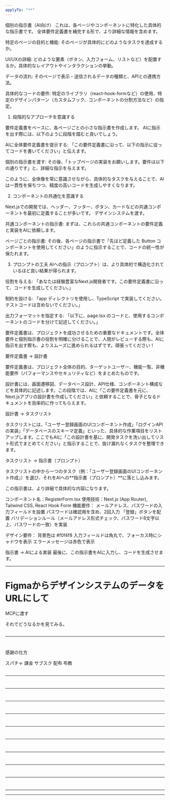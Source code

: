 ```yaml
---
applyTo: "**"
---
```


個別の指示書（AI向け）
これは、各ページやコンポーネントに特化した具体的な指示書です。
全体要件定義書を補完する形で、より詳細な情報を含めます。

特定のページの目的と機能: そのページが具体的にどのようなタスクを達成するか。

UI/UXの詳細: どのような要素（ボタン、入力フォーム、リストなど）を配置するか。具体的なレイアウトやインタラクションの挙動。

データの流れ: そのページで表示・送信されるデータの種類と、APIとの連携方法。

具体的なコードの要件: 特定のライブラリ（react-hook-formなど）の使用、特定のデザインパターン（カスタムフック、コンポーネントの分割方法など）の指定。



1. 段階的なアプローチを意識する

要件定義書をベースに、各ページごとの小さな指示書を作成します。
AIに指示を出す際には、以下のように段階を踏むと良いでしょう。

AIに全体要件定義書を提示する: 「この要件定義書に沿って、以下の指示に従ってコードを書いてください」と伝えます。

個別の指示書を渡す: その後、「トップページの実装をお願いします。要件は以下の通りです」と、詳細な指示を与えます。

このように、全体像を常に意識させながら、具体的なタスクを与えることで、AIは一貫性を保ちつつ、精度の高いコードを生成しやすくなります。



2. コンポーネントの共通化を意識する

Next.jsでの開発では、ヘッダー、フッター、ボタン、カードなどの共通コンポーネントを最初に定義することが多いです。
デザインシステムを渡す。



共通コンポーネントの指示書: まずは、これらの共通コンポーネントの要件定義と実装をAIに依頼します。

ページごとの指示書: その後、各ページの指示書で「先ほど定義した Button コンポーネントを使用してください」のように指示することで、コードの統一性が保たれます。

3. プロンプトの工夫
AIへの指示（プロンプト）は、より具体的で構造化されているほど良い結果が得られます。

役割を与える: 「あなたは経験豊富なNext.js開発者です。この要件定義書に沿って、コードを生成してください。」

制約を設ける: 「app ディレクトリを使用し、TypeScript で実装してください。テストコードは含めないでください。」

出力フォーマットを指定する: 「以下に、page.tsx のコードと、使用するコンポーネントのコードを分けて記述してください。」

要件定義書は、プロジェクトを成功させるための重要なドキュメントです。全体要件と個別指示書の役割を明確に分けることで、人間がレビューする際も、AIに指示を出す際も、よりスムーズに進められるはずです。頑張ってください！



要件定義書 → 設計書

要件定義書は、プロジェクト全体の目的、ターゲットユーザー、機能一覧、非機能要件（パフォーマンスやセキュリティなど）をまとめたものです。

設計書には、画面遷移図、データベース設計、API仕様、コンポーネント構成などを具体的に記述します。この段階では、AIに「この要件定義書を元に、Next.jsアプリの設計書を作成してください」と依頼することで、骨子となるドキュメントを効率的に作ってもらえます。



設計書 → タスクリスト

タスクリストには、「ユーザー登録画面のUIコンポーネント作成」「ログインAPIの実装」「データベースのスキーマ定義」といった、具体的な作業項目をリストアップします。ここでもAIに「この設計書を基に、開発タスクを洗い出してリスト形式でまとめてください」と指示することで、抜け漏れなくタスクを整理できます。



タスクリスト → 指示書（プロンプト）

タスクリストの中から一つのタスク（例：「ユーザー登録画面のUIコンポーネント作成」）を選び、それをAIへの**指示書（プロンプト）**に落とし込みます。

この指示書は、より詳細で具体的な内容になります。

コンポーネント名：RegisterForm.tsx
使用技術：Next.js (App Router), Tailwind CSS, React Hook Form
機能要件：
	メールアドレス、パスワードの入力フィールドを設置
	パスワードは確認用を含め、2回入力
	「登録」ボタンを配置
	バリデーションルール（メールアドレス形式チェック、パスワード8文字以上、パスワードの一致）を実装

デザイン要件：
	背景色は #f0f4f8
	入力フィールドは角丸で、フォーカス時にシャドウを表示
	エラーメッセージは赤色で表示



指示書 → AIによる実装
最後に、この指示書をAIに入力し、コードを生成させます。







----------------------------------------

# FigmaからデザインシステムのデータをURLにして
MCPに渡す

それでどうなるかを見てみる。





##





##





----------------------------------------

#

感謝の仕方

スパチャ
課金
サブスク
配布
布教



##





##





----------------------------------------

#





##





##





----------------------------------------

#





##





##





----------------------------------------

#





##





##





----------------------------------------

#





##





##





----------------------------------------

#





##





##





----------------------------------------

#





##





##





----------------------------------------

#





##





##





----------------------------------------

#





##





##





----------------------------------------

#





##





##





----------------------------------------
----------------------------------------



